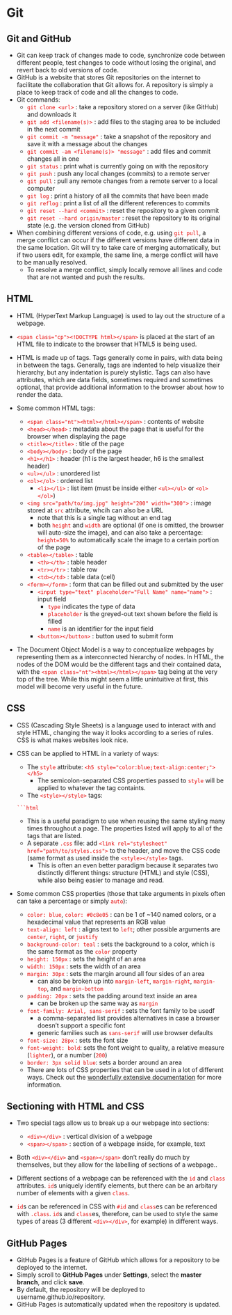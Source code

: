 <style>
    code {
        color: rgb(230, 0, 0);
        white-space: pre-wrap !important;
    }
</style>

#   Git

## Git and GitHub

- Git can keep track of changes made to code, synchronize code between different people, test changes to code without losing the original, and revert back to old versions of code.
- GitHub is a website that stores Git repositories on the internet to facilitate the collaboration that Git allows for. A repository is simply a place to keep track of code and all the changes to code.
- Git commands:
    - `git clone <url>` : take a repository stored on a server (like GitHub) and downloads it
    - `git add <filename(s)>` : add files to the staging area to be included in the next commit
    - `git commit -m "message"` : take a snapshot of the repository and save it with a message about the changes
    - `git commit -am <filename(s)> "message"` : add files and commit changes all in one
    - `git status` : print what is currently going on with the repository
    - `git push` : push any local changes (commits) to a remote server
    - `git pull` : pull any remote changes from a remote server to a local computer
    - `git log` : print a history of all the commits that have been made
    - `git reflog` : print a list of all the different references to commits
    - `git reset --hard <commit>` : reset the repository to a given commit
    - `git reset --hard origin/master` : reset the repository to its original state (e.g. the version cloned from GitHub)
- When combining different versions of code, e.g. using `git pull`, a merge conflict can occur if the different versions have different data in the same location. Git will try to take care of merging automatically, but if two users edit, for example, the same line, a merge conflict will have to be manually resolved.
    - To resolve a merge conflict, simply locally remove all lines and code that are not wanted and push the results.

## HTML

- HTML (HyperText Markup Language) is used to lay out the structure of a webpage.
- `<span class="cp"><!DOCTYPE html></span>` is placed at the start of an HTML file to indicate to the browser that HTML5 is being used.
- HTML is made up of tags. Tags generally come in pairs, with data being in between the tags. Generally, tags are indented to help visualize their hierarchy, but any indentation is purely stylistic. Tags can also have attributes, which are data fields, sometimes required and sometimes optional, that provide additional information to the browser about how to render the data.
- Some common HTML tags:
    - `<span class="nt"><html></html></span>` : contents of website
    - `<head></head>` : metadata about the page that is useful for the browser when displaying the page
    - `<title></title>` : title of the page
    - `<body></body>` : body of the page
    - `<h1></h1>` : header (h1 is the largest header, h6 is the smallest header)
    - `<ul></ul>` : unordered list
    - `<ol></ol>` : ordered list
        - `<li></li>` : list item (must be inside either `<ul></ul>` or `<ol></ol>`)
    - `<img src="path/to/img.jpg" height="200" width="300">` : image stored at `src` attribute, whcih can also be a URL
        - note that this is a single tag without an end tag
        - both `height` and `width` are optional (if one is omitted, the browser will auto-size the image), and can also take a percentage: `height=50%` to automatically scale the image to a certain portion of the page
    - `<table></table>` : table
        - `<th></th>` : table header
        - `<tr></tr>` : table row
        - `<td></td>` : table data (cell)
    - `<form></form>` : form that can be filled out and submitted by the user
        - `<input type="text" placeholder="Full Name" name="name">` : input field
            - `type` indicates the type of data
            - `placeholder` is the greyed-out text shown before the field is filled
            - `name` is an identifier for the input field
        - `<button></button>` : button used to submit form

- The Document Object Model is a way to conceptualize webpages by representing them as a interconnected hierarchy of nodes. In HTML, the nodes of the DOM would be the different tags and their contained data, with the `<span class="nt"><html></html></span>` tag being at the very top of the tree. While this might seem a little unintuitive at first, this model will become very useful in the future.


## CSS


- CSS (Cascading Style Sheets) is a language used to interact with and style HTML, changing the way it looks according to a series of rules. CSS is what makes websites look nice.
- CSS can be applied to HTML in a variety of ways:
    - The `style` attribute: `<h5 style="color:blue;text-align:center;"></h5>`
      - The semicolon-separated CSS properties passed to `style` will be applied to whatever the tag containts.
    - The `<style></style>` tags:
    ```
    ```html
    ```
    - This is a useful paradigm to use when reusing the same styling many times throughout a page. The properties listed will apply to all of the tags that are listed.
    - A separate `.css` file: add `<link rel="stylesheet" href="path/to/styles.css">` to the header, and move the CSS code (same format as used inside the `<style></style>` tags.
        - This is often an even better paradigm because it separates two distinctly different things: structure (HTML) and style (CSS), while also being easier to manage and read.

- Some common CSS properties (those that take arguments in pixels often can take a percentage or simply `auto`):
    - `color: blue`, `color: #0c8e05` : can be 1 of ~140 named colors, or a hexadecimal value that represents an RGB value
    - `text-align: left` : aligns text to `left`; other possible arguments are `center`, `right`, or `justify`
    - `background-color: teal` : sets the background to a color, which is the same format as the `color` property
    - `height: 150px` : sets the height of an area
    - `width: 150px` : sets the width of an area
    - `margin: 30px` : sets the margin around all four sides of an area
        - can also be broken up into `margin-left`, `margin-right`, `margin-top`, and `margin-bottom`
    - `padding: 20px` : sets the padding around text inside an area
        - can be broken up the same way as `margin`
    - `font-family: Arial, sans-serif` : sets the font family to be usedf
        - a comma-separated list provides alternatives in case a browser doesn’t support a specific font
        - generic families such as `sans-serif` will use browser defaults
    - `font-size: 28px` : sets the font size
    - `font-weight: bold`: sets the font weight to quality, a relative measure (`lighter`), or a number (`200`)
    - `border: 3px solid blue`: sets a border around an area
  - There are lots of CSS properties that can be used in a lot of different ways. Check out the [wonderfully extensive documentation](https://developer.mozilla.org/en-US/docs/Web/CSS) for more information.


## Sectioning with HTML and CSS

- Two special tags allow us to break up a our webpage into sections:
    - `<div></div>` : vertical division of a webpage
    - `<span></span>` : section of a webpage inside, for example, text

- Both `<div></div>` and `<span></span>` don’t really do much by themselves, but they allow for the labelling of sections of a webpage..
- Different sections of a webpage can be referenced with the `id` and `class` attributes. `id`s uniquely identify elements, but there can be an arbitary number of elements with a given `class`.
- `id`s can be referenced in CSS with `#id` and `class`es can be referenced with `.class`. `id`s and `class`es, therefore, can be used to style the same types of areas (3 different `<div></div>`, for example) in different ways.


## GitHub Pages


- GitHub Pages is a feature of GitHub which allows for a repository to be deployed to the internet.
- Simply scroll to **GitHub Pages** under **Settings**, select the **master branch**, and click **save**.
- By default, the repository will be deployed to username.github.io/repository.
- GitHub Pages is automatically updated when the repository is updated.
